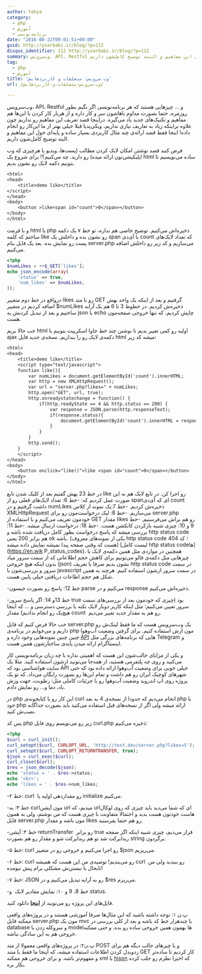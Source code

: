 ```yaml
---
author: Yahya
category:
  - php
  - آموزش
  - برنامه‌نویسی
date: "2016-08-22T09:01:51+00:00"
guid: http://ysarbabi.ir/blog/?p=112
disqus_identifier: 112 http://ysarbabi.ir/blog/?p=112
summary: وب‌سرویس، API، Restful و ... چیزهایی هستند که هر برنامه‌نویسی اگر نگیم بطور روزمره، حتما بصورت مداوم باهاشون سر و کار داره و از هربار کار کردن با این‌ها هم مفاهیم و تکنیک‌های جدید یاد می‌گیره. دراینجا قصد تعریف این مفاهیم رو نداریم چون علاوه براینکه زیاد به تعاریف نیازی نداریم، ویکی‌پدیا قبلا خیلی بهتر از ما این‌کار رو انجام داده! اینجا فقط قصد ارائه‌ی چند مثال کاربردی بسیار ساده و پایه‌ای حول این مفاهیم و البته توضیح کامل‌شون داریم.
tag:
  - php
  - آموزش
title: 'وب سرویس: متعلقات و کاربردهایش'
url: /وب-سرویس-متعلقات-و-کاربردهایش/

---
```

وب‌سرویس، API، Restful و ... چیزهایی هستند که هر برنامه‌نویسی اگر نگیم بطور روزمره، حتما بصورت مداوم باهاشون سر و کار داره و از هربار کار کردن با این‌ها هم مفاهیم و تکنیک‌های جدید یاد می‌گیره. دراینجا قصد تعریف این مفاهیم رو نداریم چون علاوه براینکه زیاد به تعاریف نیازی نداریم، ویکی‌پدیا قبلا خیلی بهتر از ما این‌کار رو انجام داده! اینجا فقط قصد ارائه‌ی چند مثال کاربردی بسیار ساده و پایه‌ای حول این مفاهیم و البته توضیح کامل‌شون داریم.

فرض کنید قصد نوشتن امکان لایک کردن مطالب (پست‌ها، ویدیو یا هرچیزی که وب اپلیکیشن‌تون ارائه میده) رو دارید. چه می‌کنیم؟! برای شروع یک html ساده می‌نویسیم تا بتونیم دکمه لایک رو نشون بدیم.

```default
<html>
<head>
	<title>demo like</title>
</script>
</head>
<body>
	<button >like<span id="count">0</span></button>
</body>
</html>
```

و با فرمت html یا php ذخیره‌اش می‌کنیم. توضیح خاصی هم نداره، تو خط ۷ یک دکمه ساختم که کلمه‌ like رو نشون بده و داخلش یک span با آی‌دی count که تعداد لایک‌های پست رو نمایش بده.
بعد یک فایل بنام server.php می‌سازیم و کد زیر رو داخلش اضافه می‌کنیم.

```php
<?php
$numLikes = ++$_GET['likes'];
echo json_encode(array(
	'status' => true,
	'num_likes' => $numLikes,
));
```

درواقع در خط دوم متغییر likes رو با متد GET گرفتیم و بعد از اینکه یک واحد بهش اضافه کردیم در متغییر $numLikes ذخیره‌ش کردیم. در خطوط 3 تا 6 هم یک آرایه ساختیم و بعد از تبدیل کردنش به json با echo چاپش کردیم. که تنها خروجی صفحه‌مون هست.

خب حالا بریم html اولیه رو کمی تغییر بدیم تا نوشتن چند خط جاوا اسکریپت بتونیم با ajax دکمه‌ی لایک رو را بندازیم. نسخه‌ی جدید فایل html میشه کد زیر:

```default
<html>
<head>
	<title>demo like</title>
	<script type="text/javascript">
	function like(){
		var numLikes = document.getElementById('count').innerHTML;
		var http = new XMLHttpRequest();
		var url = "server.php?likes=" + numLikes;
		http.open("GET", url, true);
		http.onreadystatechange = function() {
		    if(http.readyState == 4 && http.status == 200) {
		        var response = JSON.parse(http.responseText);
		        if(response.status){
		        	document.getElementById('count').innerHTML = response.num_likes;
		        }
		    }
		}
		http.send();
	}
	</script>
</head>
<body>
	<button onclick="like()">like <span id="count">0</span></button>
</body>
</html>

```

در خط 23 بهش گفتیم بعد از کلیک شدن تابع like رو اجرا کن. در تابع لایک هم به این صورت عمل کردیم که:
-خط 6: تعداد لایک‌های فعلی رو از spanای که آی‌دی count داشت گرفتیم و در numLikes ذخیره‌ش کردیم.
-خط 7:‌یک نمونه از کلاس XMLHttpRequest می‌سازیم.
-خط 8: لیک درخواست‌مون رو برای server.php خودمون تعریف می‌کنیم و با استفاده از GET مقدار likes رو هم براش می‌فرستیم.
-خط 9 و 10: چیزی شبیه بازکردن کانکشن هست.
-خط 18: درخواست ارسال میشه.
-خط 11: بررسی میشه که پاسخ درخواست بطور کامل دریافت شده باشه و http status code هم برابر 200 یعنی ok باشه. (یکی از نمونه‌های معروف http status code ؛ کد 404 هست که وقتی صفحه پیدا نمیشه نمایش داده میشه) [لیست کامل http status codeها](https://en.wik P_status_codes). همچنین در مواردی مثل همین دکمه‌ی لایک یا چیزهایی مثل دکمه‌ی فالو می‌تونیم برای کاهش حجم اطلاعاتی که از سمت سرور میاد بدون اینکه هیچ خروجی (json) نشون بدیم صرفا با تعریف http status code در سمت سرور و بررسی‌شون با javascript در سمت سرور ازشون استفاده کنیم. هرچند به همین شکل هم حجم اطاعات دریافتی خیلی پایین هست.

-خط 12: پاسخ رو بصورت جیسون parse می‌کنیم و در response ذخیره‌اش می‌کنیم.

-خط 13و 14: اگر پاسخ‌ سرور true بود (چیزی که خودمون بعد از بررسی‌های سمت سرور تعیین می‌کنیم؛ مثل اینکه کاربر دوبار لایک نکنه یا بررسی دسترسی و ... که اینجا هیچ‌یک رو انجام ندادیم) مقدار count  رو هم به مقدار جدید تغییر می‌دیم.

خب حالا فرض کنیم که فایل server.php یک وب‌سرویس هست که ما فقط لینک‌ش رو داریم و می‌خوایم در برنامه‌ی php مون ازش استفاده کنیم. برای گرفتن وضعیت آب‌وهوا چنین چنین نمونه‌هایی وجود داره و [API](https://en.wikipedia.org/wiki/Application_programming_interface) هایی که برنامه‌های بزرگی مثل Telegram و اینستاگرام ارائه میدن پایه‌ی ساختارشون همین هست.

و یکی از مزایای جالب‌شون این هست که اهمیتی نداره با چه زبان برنامه‌نویسی کار می‌کنید و روی چه پلتفرمی هستید، از همه‌جا می‌تونید ازشون استفاده کنید. مثلا یک سایت هواشناسی بود که API خیلی خوبی برای وضعیت آب‌وهوا ارائه داده بود که حتی شهر‌های کوچیک ایران رو هم داشت و تمام این‌ها رو بصورت رایگان می‌داد. که تو یک پروژه روی اپ اندروید وضعیت آب‌وهوا رو با جزئیات کاملی مثل: رطوبت، جهت وزش باد، دما و... رو نمایش دادم.

در php این کار رو با کتابخونه‌ی curl انجام می‌دیم که حدودا از نسخه‌ی 4 به بعد php با خود php ارائه میشه ولی اگر از نسخه‌های قبل استفاده می‌کنید باید بصورت جداگانه نصب‌ش کنید.

پس کد php زیر رو می‌نویسم روی فایل curl.php ذخیره می‌کنیم:

```php
<?php
$curl = curl_init();
curl_setopt($curl, CURLOPT_URL, 'http://test.dev/server.php?likes=5');
curl_setopt($curl, CURLOPT_RETURNTRANSFER, true);
$json = curl_exec($curl);
curl_close($curl);
$res = json_decode($json);
echo 'status = ' . $res->status;
echo '<br>';
echo 'likes = ' . $res->num_likes;

```

-خط ۲:‌ curl  رو مقداردهی اولیه یا initialize می‌کنیم.

-خط ۳: به curlمون آپشن url میدیم، که urlای که شما می‌دید باید چیزی که روی لوکال هاست خودتون هست بدید و احتمالا متفاونت با چیزی هست که من نوشتم، ولی به همون فایل server.php مون باشه و مقدار likes رو هم حتما بفرستید.

-خط ۴:‌ آپشن returnTransfer  رو برابر true قرار می‌دیم،‌ چیزی شبیه اینکه اگر صفحه ریدایرکت شد تو هم ریدایرکت شو و مقدار رو هم بصورت string برگردون.

-خط ۵: curl رو اجرا می‌کنیم و خروجی رو در متغییر $json می‌ریزیم.

-خط ۶: curl رو می‌بندیم! توصیه‌ی من این هست که همیشه curl  رو ببندید ولی من تابحال با نبستن‌ش مشکلی برام پیش نیومده!

-خط ۷: JSON رو به آرایه تبدیل می‌کنیم و در $res می‌ریزم.

-خط 8، 9 و ۱۰: نمایش مقادیر لایک  و status.

فایل‌های این پروژه رو می‌تونید از [**اینجا**](http://ysarbabi.ir/blog/wp-content/uploads/demo.zip) دانلود کنید.

پ.ن ۱: توجه داشته باشید که این مثال‌ها صرفا آموزشی هستند و در پروژه‌های واقعی ممکنه فایل server.php مون یک mvc با چندهزار خط کد باشه و بعد از کلی بررسی در database و سروکله زدن با modelها بهمون همین خروجی ساده رو بده. و حتی ممکنه خروجی هم به این سادگی نباشه.

پ.ن۲: در پروژه‌های واقعی معمولا از متد POST و یا چیزهای جالب دیگه هم برای ردوبدل کردن اطلاعات استفاده میشه، که اینجا ما فقط با متند GET کار کردیم تا ساده‌تر و مفهوم‌تر باشه. و برای خروجی هم ممکنه xml یا [hjson](https://hjson.org/) که اخیرا نظرم رو جلب کرده بکار بره.
